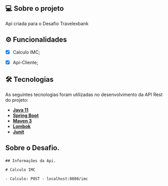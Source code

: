 ## 💻 Sobre o projeto

Api criada para o Desafio Travelexbank<br>


## ⚙️ Funcionalidades
- [x] Calculo IMC;
- [x] Api-Cliente;


## 🛠 Tecnologias

As seguintes tecnologias foram utilizadas no desenvolvimento da API Rest do projeto:

- **[Java 11](https://www.oracle.com/java)**
- **[Spring Boot](https://spring.io/projects/spring-boot)**
- **[Maven 3](https://maven.apache.org)**
- **[Lombok](https://projectlombok.org)**
- **[Junit](https://junit.org/junit4/)**



## Sobre o Desafio.<p>
    ## Informações da Api.

    # Calculo IMC

    - Calculo: POST - localhost:8080/imc

   